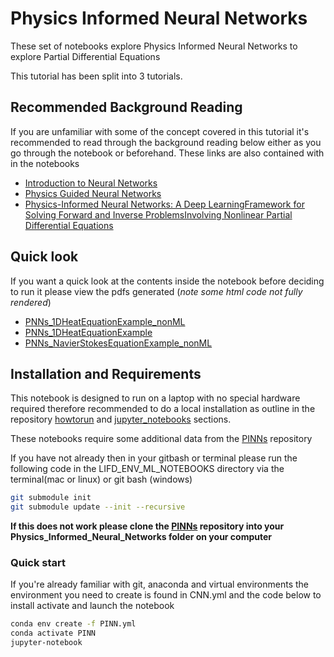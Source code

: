 # Physics Informed Neural Networks

These set of notebooks explore Physics Informed Neural Networks to explore Partial Differential Equations

This tutorial has been split into 3 tutorials.

## Recommended Background Reading

If you are unfamiliar with some of the concept covered in this tutorial it's recommended to read through the background reading below either as you go through the notebook or beforehand. These links are also contained with in the notebooks

* [Introduction to Neural Networks](https://victorzhou.com/blog/intro-to-neural-networks/)
* [Physics Guided Neural Networks](https://towardsdatascience.com/physics-guided-neural-networks-pgnns-8fe9dbad9414)
* [Physics-Informed Neural Networks:  A Deep LearningFramework for Solving Forward and Inverse ProblemsInvolving Nonlinear Partial Differential Equations](https://www.sciencedirect.com/science/article/pii/S0021999118307125)

## Quick look

If you want a quick look at the contents inside the notebook before deciding to run it please view the pdfs generated (*note some html code not fully rendered*)

* [PNNs_1DHeatEquationExample_nonML](PNNs_1DHeatEquation_nonML.pdf)
* [PNNs_1DHeatEquationExample](PNNs_1DHeatEquationExample.pdf)
* [PNNs_NavierStokesEquationExample_nonML](PNNs_NavierStokesEquationExample.pdf)


## Installation and Requirements

This notebook is designed to run on a laptop  with no special hardware required therefore recommended to do a local installation as outline in the repository [howtorun](../howtorun.md) and [jupyter_notebooks](../jupyter_notebooks.md) sections.


These notebooks require some additional data from the [PINNs](https://github.com/maziarraissi/PINNs) repository

If you have not already then in your gitbash or terminal please run the following code in the LIFD_ENV_ML_NOTEBOOKS directory via the terminal(mac or linux)  or git bash (windows)

```bash
git submodule init
git submodule update --init --recursive
```

**If this does not work please clone the [PINNs](https://github.com/maziarraissi/PINNs) repository into your Physics_Informed_Neural_Networks folder on your computer**

### Quick start

If you're already familiar with git, anaconda and virtual environments the environment you need to create is found in CNN.yml and the code below to install activate and launch the notebook

```bash
conda env create -f PINN.yml
conda activate PINN
jupyter-notebook
```
